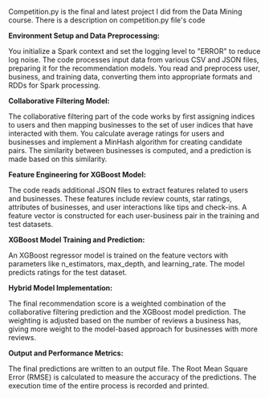 Competition.py is the final and latest project I did from the Data Mining course. There is a description on competition.py file's code

**Environment Setup and Data Preprocessing:**

You initialize a Spark context and set the logging level to "ERROR" to reduce log noise.
The code processes input data from various CSV and JSON files, preparing it for the recommendation models.
You read and preprocess user, business, and training data, converting them into appropriate formats and RDDs for Spark processing.

**Collaborative Filtering Model:**

The collaborative filtering part of the code works by first assigning indices to users and then mapping businesses to the set of user indices that have interacted with them.
You calculate average ratings for users and businesses and implement a MinHash algorithm for creating candidate pairs.
The similarity between businesses is computed, and a prediction is made based on this similarity.

**Feature Engineering for XGBoost Model:**

The code reads additional JSON files to extract features related to users and businesses.
These features include review counts, star ratings, attributes of businesses, and user interactions like tips and check-ins.
A feature vector is constructed for each user-business pair in the training and test datasets.

**XGBoost Model Training and Prediction:**

An XGBoost regressor model is trained on the feature vectors with parameters like n_estimators, max_depth, and learning_rate.
The model predicts ratings for the test dataset.

**Hybrid Model Implementation:**

The final recommendation score is a weighted combination of the collaborative filtering prediction and the XGBoost model prediction.
The weighting is adjusted based on the number of reviews a business has, giving more weight to the model-based approach for businesses with more reviews.

**Output and Performance Metrics:**

The final predictions are written to an output file.
The Root Mean Square Error (RMSE) is calculated to measure the accuracy of the predictions.
The execution time of the entire process is recorded and printed.
